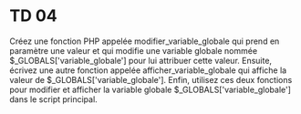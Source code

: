 # TD 04
Créez une fonction PHP appelée modifier_variable_globale qui prend en paramètre une valeur et qui modifie une variable globale nommée $_GLOBALS['variable_globale'] pour lui attribuer cette valeur. 
Ensuite, écrivez une autre fonction appelée afficher_variable_globale qui affiche la valeur de $_GLOBALS['variable_globale']. Enfin, utilisez ces deux fonctions pour modifier et afficher la variable globale $_GLOBALS['variable_globale'] dans le script principal.